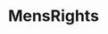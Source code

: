 ---
title: MensRights
crosslinks:
- autotldr
- Feminism
- mensrightslinks
- AskFeminists
- MGTOW
- TwoXChromosomes
- TheRedPill
- AskReddit
- foreskin_restoration
- Foregen
- pussypassdenied
- KotakuInAction
- menkampf
- PussyPass
- The_Donald
- AskMen
- legaladvice
- news
- wtf
- worldpolitics
---